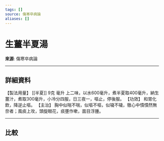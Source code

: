 ```yaml
---
tags: []
source: 傷寒卒病論
aliases: []
---
```


# 生薑半夏湯

**來源**: 傷寒卒病論  

---

## 詳細資料
【製法用量】 [[半夏]] 9克
毫升
上二味，以水600毫升，煮半夏取400毫升，納生薑汁，煮取300毫升，小冷分四服，日三夜一，嘔止，停後服。
【功效】
和胃化飲，降逆止嘔。
【主治】
胸中似喘不喘，似嘔不嘔，似噦不噦，徹心中憒憒然無奈者；風痰上攻，頭旋眼花，痰壅作嗽，面目浮腫。

---

## 比較
